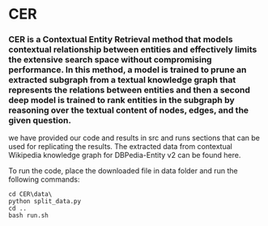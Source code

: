 # CER

### **CER** is a Contextual Entity Retrieval method that models contextual relationship between entities and effectively limits the extensive search space without compromising performance. In this method, a model is trained to prune an extracted subgraph from a textual knowledge graph that represents the relations between entities and then a second deep model is trained to rank entities in the subgraph by reasoning over the textual content of nodes, edges, and the given question.


we have provided our code and results in src and runs sections that can be used for replicating the results. The extracted data from contextual Wikipedia knowledge graph for DBPedia-Entity v2 can be found here.

To run the code, place the downloaded file in data folder and run the following commands:
```
cd CER\data\
python split_data.py
cd ..
bash run.sh

```
